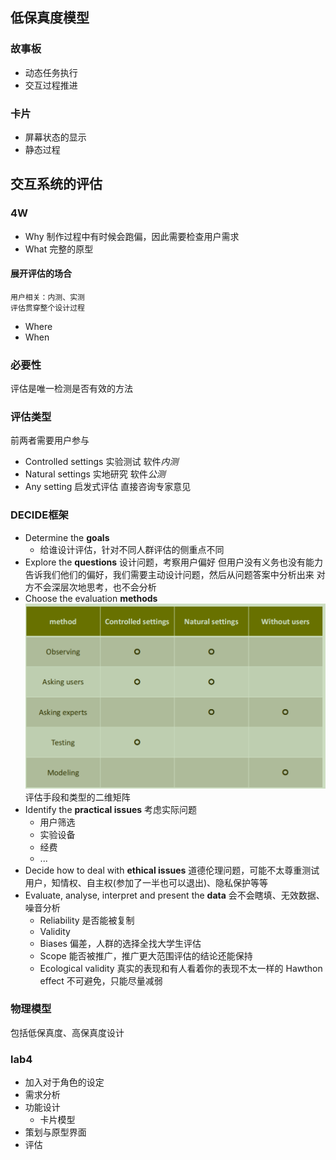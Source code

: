 ## 低保真度模型
### 故事板
- 动态任务执行
- 交互过程推进
### 卡片
- 屏幕状态的显示
- 静态过程

## 交互系统的评估
### 4W
- Why
    制作过程中有时候会跑偏，因此需要检查用户需求
- What
    完整的原型
#### 展开评估的场合
    用户相关：内测、实测
    评估贯穿整个设计过程
- Where
- When
### 必要性
评估是唯一检测是否有效的方法
### 评估类型
前两者需要用户参与
- Controlled settings 
    实验测试
    软件*内测*
- Natural settings
    实地研究
    软件*公测*
- Any setting
    启发式评估
    直接咨询专家意见
### DECIDE框架
- Determine the **goals**
  - 给谁设计评估，针对不同人群评估的侧重点不同
- Explore the **questions**
    设计问题，考察用户偏好
    但用户没有义务也没有能力告诉我们他们的偏好，我们需要主动设计问题，然后从问题答案中分析出来
    对方不会深层次地思考，也不会分析
- Choose the evaluation **methods**
![](./ref/ch3_1.png)
评估手段和类型的二维矩阵
- Identify the **practical issues**
    考虑实际问题
    - 用户筛选
    - 实验设备
    - 经费
    - ...
- Decide how to deal with **ethical issues**
    道德伦理问题，可能不太尊重测试用户，知情权、自主权(参加了一半也可以退出)、隐私保护等等
- Evaluate, analyse, interpret and present the **data**
    会不会瞎填、无效数据、噪音分析
    - Reliability
        是否能被复制
    - Validity
    - Biases
        偏差，人群的选择全找大学生评估
    - Scope
        能否被推广，推广更大范围评估的结论还能保持
    - Ecological validity
        真实的表现和有人看着你的表现不太一样的
        Hawthon effect
        不可避免，只能尽量减弱

### 物理模型
包括低保真度、高保真度设计

### lab4
- 加入对于角色的设定
- 需求分析
- 功能设计
    - 卡片模型
- 策划与原型界面
- 评估